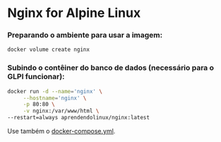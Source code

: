 # Nginx for Alpine Linux

<h3>Preparando o ambiente para usar a imagem: </h3>

~~~bash
docker volume create nginx
~~~

<h3>Subindo o contêiner do banco de dados (necessário para o GLPI funcionar):</h3>

~~~bash
docker run -d --name='nginx' \
     --hostname='nginx' \
     -p 80:80 \
     -v nginx:/var/www/html \
--restart=always aprendendolinux/nginx:latest
~~~

Use também o [docker-compose.yml](https://github.com/AprendendoLinux/nginx/blob/main/docker-compose.yml).
